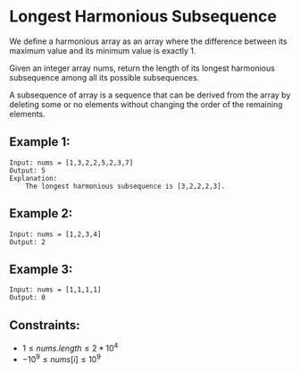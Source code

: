# Longest Harmonious Subsequence

We define a harmonious array as an array where the difference between its  
maximum value and its minimum value is exactly 1.

Given an integer array nums, return the length of its longest harmonious  
subsequence among all its possible subsequences.

A subsequence of array is a sequence that can be derived from the array by  
deleting some or no elements without changing the order of the remaining  
elements.

 

## Example 1:

    Input: nums = [1,3,2,2,5,2,3,7]
    Output: 5
    Explanation: 
        The longest harmonious subsequence is [3,2,2,2,3].

## Example 2:

    Input: nums = [1,2,3,4]
    Output: 2
    
## Example 3:

    Input: nums = [1,1,1,1]
    Output: 0
    
 

## Constraints:

* $1 \le nums.length \le 2 * 10^4$
* $-10^9 \le nums[i] \le 10^9$
